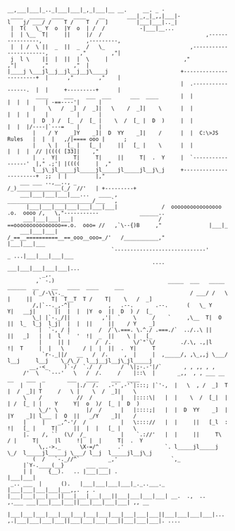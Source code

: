 
 
                
                                         __,___|___|_.._|___|___|_,_|___|__ __.     __. _ -
	 ____  _____  ____   ____    __       ___|_,_|_,,|___|-
	l    j/ ___/ /    T /    T  /  ]         |___|___|.._|                    
	 |  T(   \_ Y  o  |Y  o  | /  /           -|___|__...
 	 |  | \__  T|     ||     |/  /                                 ,----------------,              ,---------,
	 |  | /  \ ||  _  ||  _  /   \_                           ,-----------------------,          ,"        ,"|
 	 j  l \    ||  |  ||  |  \     |                        ,"                      ,"|        ,"        ,"  |
	|____j \___jl__j__jl__j__j\____j                       +-----------------------+  |      ,"        ,"    |
                                                           |  .-----------------.  |  |     +---------+      |
             ____     ___    ___  ___      ___  ____       |  |                 |  |  |     | -==----'|      |
            |    \   /  _]  /  _]|   \    /  _]|    \      |  |                 |  |  |     |         |      |
            |  D  ) /  [_  /  [_ |    \  /  [_ |  D  )     |  |                 |  |  |/----|`---=    |      |
            |    / Y    _]Y    _]|  D  YY    _]|    /      |  |  C:\>JS Rules   |  |  |   ,/|==== ooo |      ;          
            |    \ |   [_ |   [_ |     ||   [_ |    \      |  |                 |  |  |  // |(((( [33]|    ,"
            |  .  Y|     T|     T|     ||     T|  .  Y     |  `-----------------'  |," .;'| |((((     |  ," 
            l__j\_jl_____jl_____jl_____jl_____jl__j\_j     +-----------------------+  ;;  | |         |,"     
        ___ ___ ..,__.., _                                      /_)______________(_/  //'   | +---------+            
        ___|___|___|___|___...   ____ ,                 ___________________________/___  `,                         
          |___|___|___|___|___|___|___|              /  oooooooooooooooo  .o.  oooo /,   \,"-----------             ______..
         ___|___|___|___|                           / ==ooooooooooooooo==.o.  ooo= //   ,`\--{)B     ,"               |___|_ 
        ___|___|___|                               /_==__==========__==_ooo__ooo=_/'   /___________,"           |___|___|___ 
				                     `-----------------------------'                     _ ...|___|___|___|___ 
  												  ....   ___|___|___|___|___|...
	           _,.                                                                                 
	         ,` -.)	     			                   _____  ___   _____  ______  __    __   ____  ____     ___
	        ( _/-\\-._                                        / ___/ /   \ |     ||      T|  T__T  T /    T|    \   /  _]
	        /,|`--._,-^|            ,   .--.       .--.      (   \_ Y     Y|   __j|      ||  |  |  |Y  o  ||  D  ) /  [_
	        \_| |`-._/||          ,'|  `    \     /    `     ,\__  T|  O  ||  l_  l_j  l_j|  |  |  ||     ||    / Y    _]
	          |  `-, / |         /  /`\.===. \.^./ .===./`  ../..\ ||     ||   _]   |  |  l  `  '  !|  _  ||    \ |   [_
	          |     || |        /  /.       \/`"`\/        ./.\, .,|l     !|  T     |  |   \      / |  |  ||  .  Y|     T
	           `r-._||/   __   /  /.     ,  |     |  ,_____/, ,\_,,j \___/ l__j     l__j    \_/\_/  l__j__jl__j\_jl_____j
	       __,-<_     )`-/  `./  /      / `\|;-.-'|/`       , , ,, , ,
	     /'  \   `---'   \   /  /.     /    |::\  |       _,,  , , ___ __ __    ___  _       ___   ____    ___  ____
	    |     |           |./  /.   .-' ,-'`|:::; |`'-,  |   \  , /  _]  T  |  /  _]| T     /   \ |    \  /  _]|    \
	     \    /           //  /         |   |::::\|   |  |    \  /  [_|  |  | /  [_ | |    Y     Y|  o  )/  [_ |  D  )
              \_/' \         |/  /      |   |::::;|   |  |  D  YY    _]  |  |Y    _]| l___ |  O  ||   _/Y    _]|    /
	     |     |    _,^-'/  /           |   \:::://   |  |     ||   [_l  :  !|   [_ |     T|     ||  |  |   [_ |    \
	     |.    /, ``  (\/  /_           |    `.://'   |  |     ||     T\   / |     T|     |l     !|  |  |     T|  .  Y
              \,.->._      \X-=/^      .'             `. l_____jl_____j \_/  l_____jl_____j \___/ l__j  l_____jl__j\_j
	        (  /   `-._//^`         _,'                 `,_
		 |`Y-.____(__}       ___ ___
		 | |     {__).   .. |___|___| .                                                  |___|___|
	 _.. ___  |      ().   |___|___|___|___|_._..___._				    |___|___|___|___|___,,.  , .
	|___|___|___|___||___|___|___|___||___|___|___|___| __.  .,  ..          ,.___ ___|___|___|___||___|___|___|___| ,, __
      |___|___|___|___|___|___|___|___|___|___|___|___||___|___|___|___|...  ,.|___|___|___|___||___|___|___|___||___|___|___|. ....
		
